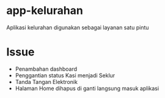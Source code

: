 # app-kelurahan
Aplikasi kelurahan digunakan sebagai layanan satu pintu

# Issue
 - Penambahan dashboard
 - Penggantian status Kasi menjadi Seklur
 - Tanda Tangan Elektronik
 - Halaman Home dihapus di ganti langsung masuk aplikasi